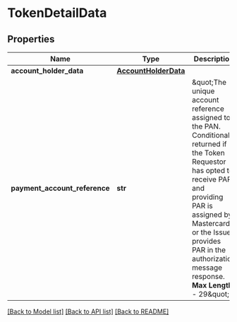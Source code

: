 # TokenDetailData

## Properties
Name | Type | Description | Notes
------------ | ------------- | ------------- | -------------
**account_holder_data** | [**AccountHolderData**](AccountHolderData.md) |  | [optional] 
**payment_account_reference** | **str** | \&quot;The unique account reference assigned to the PAN. Conditionally returned if the Token Requestor has opted to receive PAR and providing PAR is assigned by Mastercard or the Issuer provides PAR in the authorization message response.    __Max Length:__ - 29\&quot;  | [optional] 

[[Back to Model list]](../README.md#documentation-for-models) [[Back to API list]](../README.md#documentation-for-api-endpoints) [[Back to README]](../README.md)


